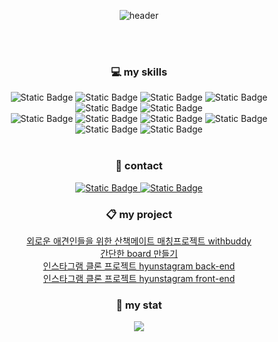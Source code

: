 
<div align=center>
    
![header](https://capsule-render.vercel.app/api?type=Rounded&&text=devchyun96's%20GitHub)

  <br/>
  <br/>

### 💻 my skills
    

  <img alt="Static Badge" src="https://img.shields.io/badge/Java-0769AD?logoColor=white">
<img alt="Static Badge" src="https://img.shields.io/badge/Spring%20boot-6DB33F?logo=springboot&logoColor=white">
<img alt="Static Badge" src="https://img.shields.io/badge/Thymeleaf-005F0F?logo=thymeleaf&logoColor=white">
  <img alt="Static Badge" src="https://img.shields.io/badge/Javascript-F7DF1E?logo=javascript&logoColor=white">
  <img alt="Static Badge" src="https://img.shields.io/badge/Node.js-339933?logo=nodedotjs&logoColor=white">
  <img alt="Static Badge" src="https://img.shields.io/badge/jquery-0769AD?logo=jquery&logoColor=white"><br/>
  <img alt="Static Badge" src="https://img.shields.io/badge/HTML5-E34F26?logo=html5&logoColor=white">
  <img alt="Static Badge" src="https://img.shields.io/badge/CSS3-1572B6?logo=css3&logoColor=white">
  <img alt="Static Badge" src="https://img.shields.io/badge/MySQL-4479A1?logo=mysql&logoColor=white">
  <img alt="Static Badge" src="https://img.shields.io/badge/Amazon%20EC2-FF9900?logo=amazon%20ec2&logoColor=white">
  <img alt="Static Badge" src="https://img.shields.io/badge/Git%20hub-181717?logo=github&logoColor=white">
  <img alt="Static Badge" src="https://img.shields.io/badge/VS%20Code-007ACC?logo=visualstudiocode&logoColor=white">

  <br/>
  <br/>

### 🔔 contact
<a href="mailto:devchyun96@naver.com">
    <img alt="Static Badge" src="https://img.shields.io/badge/Naver-03C75A?logo=naver&logoColor=white">
</a>
<a href="mailto:chlhun416@gmail.com">
    <img alt="Static Badge" src="https://img.shields.io/badge/Gmail-EA4335?logo=gmail&logoColor=white">
</a>

### 📋 my project
<a href="https://github.com/devchyun96/Withbuddy_project.git">
    외로운 애견인들을 위한 산책메이트 매칭프로젝트 withbuddy
</a>
<br/>
<a href="https://github.com/devchyun96/Board.git">
    간단한 board 만들기
</a>
<br/>
<a href="https://github.com/devchyun96/hyunstagram.git">
     인스타그램 클론 프로젝트 hyunstagram back-end
</a>
<br/>
<a href="https://github.com/devchyun96/clone.git">
    인스타그램 클론 프로젝트 hyunstagram front-end
</a>

### 🏅 my stat

<img src="https://github-readme-stats.vercel.app/api?username=devchyun96&show_icons=true&theme=dark">

</div>
<!--
**devchyun96/devchyun96** is a ✨ _special_ ✨ repository because its `README.md` (this file) appears on your GitHub profile.

Here are some ideas to get you started:

- 🔭 I’m currently working on ...
- 🌱 I’m currently learning ...
- 👯 I’m looking to collaborate on ...
- 🤔 I’m looking for help with ...
- 💬 Ask me about ...
- 📫 How to reach me: ...
- 😄 Pronouns: ...
- ⚡ Fun fact: ...
-->
